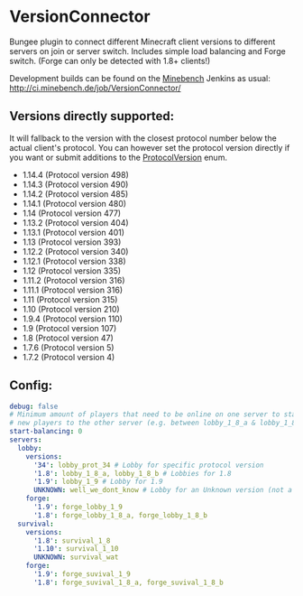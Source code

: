 # VersionConnector
Bungee plugin to connect different Minecraft client versions to different servers on join or server switch. Includes simple load balancing and Forge switch. (Forge can only be detected with 1.8+ clients!)

Development builds can be found on the [Minebench](https://www.minebench.de) Jenkins as usual: http://ci.minebench.de/job/VersionConnector/

## Versions directly supported:

It will fallback to the version with the closest protocol number below the actual client's protocol. You can however set the protocol version directly if you want or submit additions to the [ProtocolVersion](https://github.com/Minebench/VersionConnector/blob/master/src/main/java/de/themoep/versionconnector/ProtocolVersion.java) enum.

- 1.14.4 (Protocol version 498)
- 1.14.3 (Protocol version 490)
- 1.14.2 (Protocol version 485)
- 1.14.1 (Protocol version 480)
- 1.14 (Protocol version 477)
- 1.13.2 (Protocol version 404)
- 1.13.1 (Protocol version 401)
- 1.13 (Protocol version 393)
- 1.12.2 (Protocol version 340)
- 1.12.1 (Protocol version 338)
- 1.12 (Protocol version 335)
- 1.11.2 (Protocol version 316)
- 1.11.1 (Protocol version 316)
- 1.11 (Protocol version 315)
- 1.10 (Protocol version 210)
- 1.9.4 (Protocol version 110)
- 1.9 (Protocol version 107)
- 1.8 (Protocol version 47)
- 1.7.6 (Protocol version 5)
- 1.7.2 (Protocol version 4)

## Config:

``` yaml
debug: false
# Minimum amount of players that need to be online on one server to start balancing
# new players to the other server (e.g. between lobby_1_8_a & lobby_1_8_b)
start-balancing: 0
servers:
  lobby:
    versions:
      '34': lobby_prot_34 # Lobby for specific protocol version
      '1.8': lobby_1_8_a, lobby_1_8_b # Lobbies for 1.8
      '1.9': lobby_1_9 # Lobby for 1.9
      UNKNOWN: well_we_dont_know # Lobby for an Unknown version (not a fallback if no config for version was found!)
    forge:
      '1.9': forge_lobby_1_9
      '1.8': forge_lobby_1_8_a, forge_lobby_1_8_b
  survival:
    versions:
      '1.8': survival_1_8
      '1.10': survival_1_10
      UNKNOWN: survival_wat
    forge:
      '1.9': forge_suvival_1_9
      '1.8': forge_suvival_1_8_a, forge_suvival_1_8_b
```
